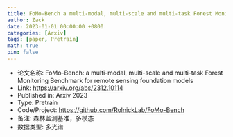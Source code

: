 ```yaml
---
title: FoMo-Bench a multi-modal, multi-scale and multi-task Forest Monitoring Benchmark for remote sensing foundation models
author: Zack
date: 2023-01-01 00:00:00 +0800
categories: [Arxiv]
tags: [paper, Pretrain]
math: true
pin: false
---
```

- 论文名称: FoMo-Bench: a multi-modal, multi-scale and multi-task Forest Monitoring Benchmark for remote sensing foundation models
- Link: https://arxiv.org/abs/2312.10114
- Published in: Arxiv 2023
- Type: Pretrain
- Code/Project: https://github.com/RolnickLab/FoMo-Bench
- 备注: 森林监测基准，多模态
- 数据类型: 多光谱
